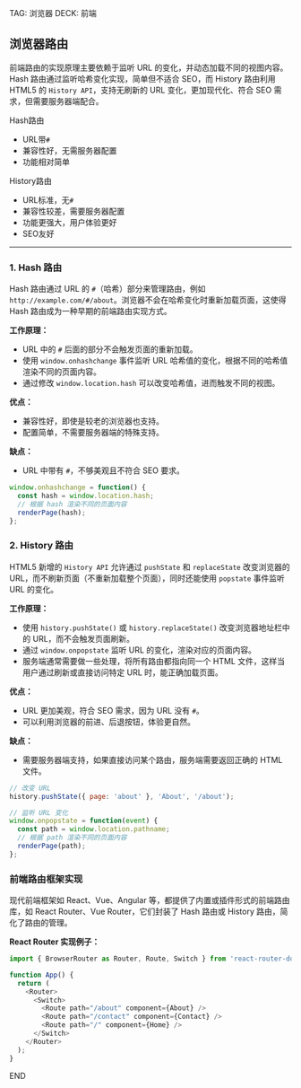 TAG: 浏览器
DECK: 前端

## 浏览器路由

前端路由的实现原理主要依赖于监听 URL 的变化，并动态加载不同的视图内容。Hash 路由通过监听哈希变化实现，简单但不适合 SEO，而 History 路由利用 HTML5 的 `History API`，支持无刷新的 URL 变化，更加现代化、符合 SEO 需求，但需要服务器端配合。

Hash路由
- URL带`#`
- 兼容性好，无需服务器配置
- 功能相对简单

History路由
- URL标准，无`#`
- 兼容性较差，需要服务器配置
- 功能更强大，用户体验更好
- SEO友好


---

### 1. **Hash 路由**

Hash 路由通过 URL 的 `#`（哈希）部分来管理路由，例如 `http://example.com/#/about`。浏览器不会在哈希变化时重新加载页面，这使得 Hash 路由成为一种早期的前端路由实现方式。

**工作原理：**

- URL 中的 `#` 后面的部分不会触发页面的重新加载。
- 使用 `window.onhashchange` 事件监听 URL 哈希值的变化，根据不同的哈希值渲染不同的页面内容。
- 通过修改 `window.location.hash` 可以改变哈希值，进而触发不同的视图。

**优点：**

- 兼容性好，即使是较老的浏览器也支持。
- 配置简单，不需要服务器端的特殊支持。

**缺点：**

- URL 中带有 `#`，不够美观且不符合 SEO 要求。

```js
window.onhashchange = function() {
  const hash = window.location.hash;
  // 根据 hash 渲染不同的页面内容
  renderPage(hash);
};
```

### 2. **History 路由**

HTML5 新增的 `History API` 允许通过 `pushState` 和 `replaceState` 改变浏览器的 URL，而不刷新页面（不重新加载整个页面），同时还能使用 `popstate` 事件监听 URL 的变化。

**工作原理：**
- 使用 `history.pushState()` 或 `history.replaceState()` 改变浏览器地址栏中的 URL，而不会触发页面刷新。
- 通过 `window.onpopstate` 监听 URL 的变化，渲染对应的页面内容。
- 服务端通常需要做一些处理，将所有路由都指向同一个 HTML 文件，这样当用户通过刷新或直接访问特定 URL 时，能正确加载页面。

**优点：**

- URL 更加美观，符合 SEO 需求，因为 URL 没有 `#`。
- 可以利用浏览器的前进、后退按钮，体验更自然。

**缺点：**

- 需要服务器端支持，如果直接访问某个路由，服务端需要返回正确的 HTML 文件。

```js
// 改变 URL
history.pushState({ page: 'about' }, 'About', '/about');

// 监听 URL 变化
window.onpopstate = function(event) {
  const path = window.location.pathname;
  // 根据 path 渲染不同的页面内容
  renderPage(path);
};
```

### 前端路由框架实现

现代前端框架如 React、Vue、Angular 等，都提供了内置或插件形式的前端路由库，如 React Router、Vue Router，它们封装了 Hash 路由或 History 路由，简化了路由的管理。

**React Router 实现例子：**

```js
import { BrowserRouter as Router, Route, Switch } from 'react-router-dom';

function App() {
  return (
    <Router>
      <Switch>
        <Route path="/about" component={About} />
        <Route path="/contact" component={Contact} />
        <Route path="/" component={Home} />
      </Switch>
    </Router>
  );
}
```




END
<!--ID: 1727226799749-->
